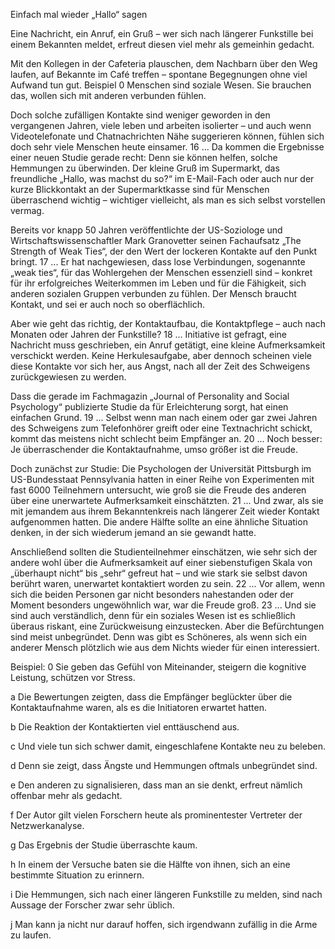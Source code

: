 Einfach mal wieder „Hallo“ sagen

Eine Nachricht, ein Anruf, ein Gruß – wer sich nach längerer Funkstille bei einem Bekannten meldet, erfreut diesen viel mehr als gemeinhin gedacht.

Mit den Kollegen in der Cafeteria plauschen, dem Nachbarn über den Weg laufen, auf Bekannte im Café treffen – spontane Begegnungen ohne viel Aufwand tun gut. Beispiel 0 Menschen sind soziale Wesen. Sie brauchen das, wollen sich mit anderen verbunden fühlen.

Doch solche zufälligen Kontakte sind weniger geworden in den vergangenen Jahren, viele leben und arbeiten isolierter – und auch wenn Videotelefonate und Chatnachrichten Nähe suggerieren können, fühlen sich doch sehr viele Menschen heute einsamer. 16 ... Da kommen die Ergebnisse einer neuen Studie gerade recht: Denn sie können helfen, solche Hemmungen zu überwinden. Der kleine Gruß im Supermarkt, das freundliche „Hallo, was machst du so?“ im E-Mail-Fach oder auch nur der kurze Blickkontakt an der Supermarktkasse sind für Menschen überraschend wichtig – wichtiger vielleicht, als man es sich selbst vorstellen vermag.

Bereits vor knapp 50 Jahren veröffentlichte der US-Soziologe und Wirtschaftswissenschaftler Mark Granovetter seinen Fachaufsatz „The Strength of Weak Ties“, der den Wert der lockeren Kontakte auf den Punkt bringt. 17 ... Er hat nachgewiesen, dass lose Verbindungen, sogenannte „weak ties“, für das Wohlergehen der Menschen essenziell sind – konkret für ihr erfolgreiches Weiterkommen im Leben und für die Fähigkeit, sich anderen sozialen Gruppen verbunden zu fühlen. Der Mensch braucht Kontakt, und sei er auch noch so oberflächlich.

Aber wie geht das richtig, der Kontaktaufbau, die Kontaktpflege – auch nach Monaten oder Jahren der Funkstille? 18 ... Initiative ist gefragt, eine Nachricht muss geschrieben, ein Anruf getätigt, eine kleine Aufmerksamkeit verschickt werden. Keine Herkulesaufgabe, aber dennoch scheinen viele diese Kontakte vor sich her, aus Angst, nach all der Zeit des Schweigens zurückgewiesen zu werden.

Dass die gerade im Fachmagazin „Journal of Personality and Social Psychology“ publizierte Studie da für Erleichterung sorgt, hat einen einfachen Grund. 19 ... Selbst wenn man nach einem oder gar zwei Jahren des Schweigens zum Telefonhörer greift oder eine Textnachricht schickt, kommt das meistens nicht schlecht beim Empfänger an. 20 ... Noch besser: Je überraschender die Kontaktaufnahme, umso größer ist die Freude.

Doch zunächst zur Studie: Die Psychologen der Universität Pittsburgh im US-Bundesstaat Pennsylvania hatten in einer Reihe von Experimenten mit fast 6000 Teilnehmern untersucht, wie groß sie die Freude des anderen über eine unerwartete Aufmerksamkeit einschätzten. 21 ... Und zwar, als sie mit jemandem aus ihrem Bekanntenkreis nach längerer Zeit wieder Kontakt aufgenommen hatten. Die andere Hälfte sollte an eine ähnliche Situation denken, in der sich wiederum jemand an sie gewandt hatte.

Anschließend sollten die Studienteilnehmer einschätzen, wie sehr sich der andere wohl über die Aufmerksamkeit auf einer siebenstufigen Skala von „überhaupt nicht“ bis „sehr“ gefreut hat – und wie stark sie selbst davon berührt waren, unerwartet kontaktiert worden zu sein. 22 ... Vor allem, wenn sich die beiden Personen gar nicht besonders nahestanden oder der Moment besonders ungewöhnlich war, war die Freude groß. 23 ... Und sie sind auch verständlich, denn für ein soziales Wesen ist es schließlich überaus riskant, eine Zurückweisung einzustecken. Aber die Befürchtungen sind meist unbegründet. Denn was gibt es Schöneres, als wenn sich ein anderer Mensch plötzlich wie aus dem Nichts wieder für einen interessiert.

Beispiel:
0 Sie geben das Gefühl von Miteinander, steigern die kognitive Leistung, schützen vor Stress.

a Die Bewertungen zeigten, dass die Empfänger beglückter über die Kontaktaufnahme waren, als es die Initiatoren erwartet hatten.

b Die Reaktion der Kontaktierten viel enttäuschend aus.

c Und viele tun sich schwer damit, eingeschlafene Kontakte neu zu beleben.

d Denn sie zeigt, dass Ängste und Hemmungen oftmals unbegründet sind.

e Den anderen zu signalisieren, dass man an sie denkt, erfreut nämlich offenbar mehr als gedacht.

f Der Autor gilt vielen Forschern heute als prominentester Vertreter der Netzwerkanalyse.

g Das Ergebnis der Studie überraschte kaum.

h In einem der Versuche baten sie die Hälfte von ihnen, sich an eine bestimmte Situation zu erinnern.

i Die Hemmungen, sich nach einer längeren Funkstille zu melden, sind nach Aussage der Forscher zwar sehr üblich.

j Man kann ja nicht nur darauf hoffen, sich irgendwann zufällig in die Arme zu laufen.